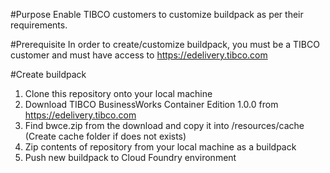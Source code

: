 #Purpose
     Enable TIBCO customers to customize buildpack as per their requirements.
     
#Prerequisite
    In order to create/customize buildpack, you must be a TIBCO customer and must have access to https://edelivery.tibco.com
    
#Create buildpack
   1. Clone this repository onto your local machine
   2. Download TIBCO BusinessWorks Container Edition 1.0.0 from https://edelivery.tibco.com
   3. Find bwce.zip from the download and copy it into /resources/cache (Create cache folder if does not exists)
   4. Zip contents of repository from your local machine as a buildpack 
   5. Push new buildpack to Cloud Foundry environment
